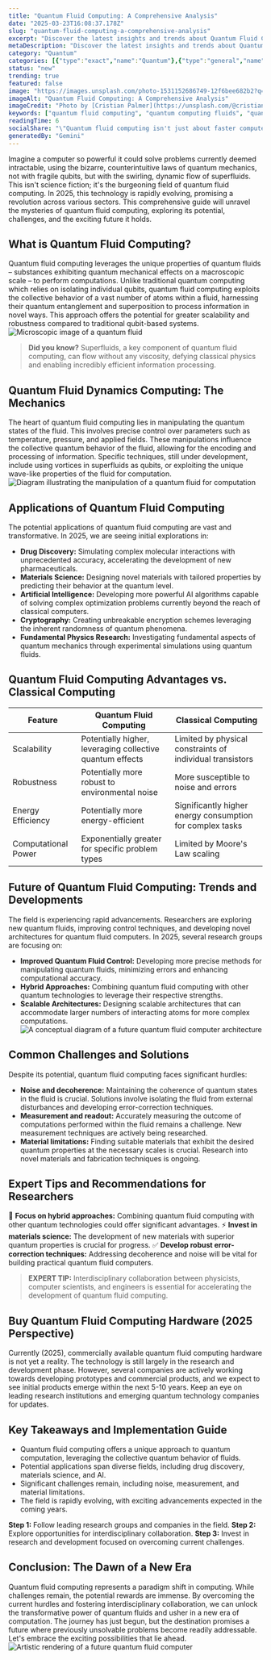 ```yaml
---
title: "Quantum Fluid Computing: A Comprehensive Analysis"
date: "2025-03-23T16:08:37.178Z"
slug: "quantum-fluid-computing-a-comprehensive-analysis"
excerpt: "Discover the latest insights and trends about Quantum Fluid Computing. This comprehensive guide covers everything you need to know about Quantum Fluid Computing in 2025."
metaDescription: "Discover the latest insights and trends about Quantum Fluid Computing. This comprehensive guide covers everything you need to know about Quantum Fluid Comp..."
category: "Quantum"
categories: [{"type":"exact","name":"Quantum"},{"type":"general","name":"Computer Science"},{"type":"medium","name":"Computational Physics"},{"type":"specific","name":"Fluid Dynamics"},{"type":"niche","name":"Superfluidity Simulation"}]
status: "new"
trending: true
featured: false
image: "https://images.unsplash.com/photo-1531152686749-12f6bee682b2?q=85&w=1200&fit=max&fm=webp&auto=compress"
imageAlt: "Quantum Fluid Computing: A Comprehensive Analysis"
imageCredit: "Photo by [Cristian Palmer](https://unsplash.com/@cristianpalmer) on Unsplash"
keywords: ["quantum fluid computing", "quantum computing fluids", "quantum fluid dynamics computing", "applications of quantum fluid computing", "future of quantum fluid computing", "buy quantum fluid computing hardware", "quantum fluid computing research papers", "quantum fluid computing advantages", "quantum fluid computing vs classical computing", "what is quantum fluid computing"]
readingTime: 6
socialShare: "\"Quantum fluid computing isn't just about faster computers; it's about harnessing the universe's inherent quantum strangeness to solve problems we can only dream of today.\""
generatedBy: "Gemini"
---
```




Imagine a computer so powerful it could solve problems currently deemed intractable, using the bizarre, counterintuitive laws of quantum mechanics, not with fragile qubits, but with the swirling, dynamic flow of superfluids. This isn't science fiction; it's the burgeoning field of quantum fluid computing. In 2025, this technology is rapidly evolving, promising a revolution across various sectors. This comprehensive guide will unravel the mysteries of quantum fluid computing, exploring its potential, challenges, and the exciting future it holds.

## What is Quantum Fluid Computing?

Quantum fluid computing leverages the unique properties of quantum fluids – substances exhibiting quantum mechanical effects on a macroscopic scale – to perform computations. Unlike traditional quantum computing which relies on isolating individual qubits, quantum fluid computing exploits the collective behavior of a vast number of atoms within a fluid, harnessing their quantum entanglement and superposition to process information in novel ways.  This approach offers the potential for greater scalability and robustness compared to traditional qubit-based systems. ![Microscopic image of a quantum fluid](https://images.unsplash.com/photo-1523349922915-87756a12e8cc?q=85&w=1200&fit=max&fm=webp&auto=compress)

> **Did you know?**  Superfluids, a key component of quantum fluid computing, can flow without any viscosity, defying classical physics and enabling incredibly efficient information processing.

## Quantum Fluid Dynamics Computing: The Mechanics

The heart of quantum fluid computing lies in manipulating the quantum states of the fluid.  This involves precise control over parameters such as temperature, pressure, and applied fields. These manipulations influence the collective quantum behavior of the fluid, allowing for the encoding and processing of information.  Specific techniques, still under development, include using vortices in superfluids as qubits, or exploiting the unique wave-like properties of the fluid for computation.  ![Diagram illustrating the manipulation of a quantum fluid for computation](https://images.unsplash.com/photo-1524684869417-8191b7d8df9e?q=85&w=1200&fit=max&fm=webp&auto=compress)

## Applications of Quantum Fluid Computing

The potential applications of quantum fluid computing are vast and transformative.  In 2025, we are seeing initial explorations in:

* **Drug Discovery:** Simulating complex molecular interactions with unprecedented accuracy, accelerating the development of new pharmaceuticals.
* **Materials Science:** Designing novel materials with tailored properties by predicting their behavior at the quantum level.
* **Artificial Intelligence:** Developing more powerful AI algorithms capable of solving complex optimization problems currently beyond the reach of classical computers.
* **Cryptography:** Creating unbreakable encryption schemes leveraging the inherent randomness of quantum phenomena.
* **Fundamental Physics Research:**  Investigating fundamental aspects of quantum mechanics through experimental simulations using quantum fluids.

## Quantum Fluid Computing Advantages vs. Classical Computing

| Feature          | Quantum Fluid Computing                               | Classical Computing                                    |
|-----------------|-------------------------------------------------------|--------------------------------------------------------|
| Scalability      | Potentially higher, leveraging collective quantum effects | Limited by physical constraints of individual transistors |
| Robustness       | Potentially more robust to environmental noise       | More susceptible to noise and errors                     |
| Energy Efficiency | Potentially more energy-efficient                     | Significantly higher energy consumption for complex tasks |
| Computational Power | Exponentially greater for specific problem types     | Limited by Moore's Law scaling                       |

## Future of Quantum Fluid Computing: Trends and Developments

The field is experiencing rapid advancements.  Researchers are exploring new quantum fluids, improving control techniques, and developing novel architectures for quantum fluid computers.  In 2025, several research groups are focusing on:

* **Improved Quantum Fluid Control:**  Developing more precise methods for manipulating quantum fluids, minimizing errors and enhancing computational accuracy.
* **Hybrid Approaches:** Combining quantum fluid computing with other quantum technologies to leverage their respective strengths.
* **Scalable Architectures:** Designing scalable architectures that can accommodate larger numbers of interacting atoms for more complex computations.  ![A conceptual diagram of a future quantum fluid computer architecture](https://images.unsplash.com/photo-1520391508-2acb23f8f7bd?q=85&w=1200&fit=max&fm=webp&auto=compress)

## Common Challenges and Solutions

Despite its potential, quantum fluid computing faces significant hurdles:

* **Noise and decoherence:** Maintaining the coherence of quantum states in the fluid is crucial.  Solutions involve isolating the fluid from external disturbances and developing error-correction techniques.
* **Measurement and readout:** Accurately measuring the outcome of computations performed within the fluid remains a challenge.  New measurement techniques are actively being researched.
* **Material limitations:** Finding suitable materials that exhibit the desired quantum properties at the necessary scales is crucial.  Research into novel materials and fabrication techniques is ongoing.

## Expert Tips and Recommendations for Researchers

🔑 **Focus on hybrid approaches:** Combining quantum fluid computing with other quantum technologies could offer significant advantages.
⚡ **Invest in materials science:**  The development of new materials with superior quantum properties is crucial for progress.
✅ **Develop robust error-correction techniques:**  Addressing decoherence and noise will be vital for building practical quantum fluid computers.

> **EXPERT TIP:**  Interdisciplinary collaboration between physicists, computer scientists, and engineers is essential for accelerating the development of quantum fluid computing.

## Buy Quantum Fluid Computing Hardware (2025 Perspective)

Currently (2025), commercially available quantum fluid computing hardware is not yet a reality.  The technology is still largely in the research and development phase.  However, several companies are actively working towards developing prototypes and commercial products, and we expect to see initial products emerge within the next 5-10 years.  Keep an eye on leading research institutions and emerging quantum technology companies for updates.

## Key Takeaways and Implementation Guide

* Quantum fluid computing offers a unique approach to quantum computation, leveraging the collective quantum behavior of fluids.
*  Potential applications span diverse fields, including drug discovery, materials science, and AI.
*  Significant challenges remain, including noise, measurement, and material limitations.
*  The field is rapidly evolving, with exciting advancements expected in the coming years.

**Step 1:** Follow leading research groups and companies in the field.
**Step 2:** Explore opportunities for interdisciplinary collaboration.
**Step 3:**  Invest in research and development focused on overcoming current challenges.

## Conclusion: The Dawn of a New Era

Quantum fluid computing represents a paradigm shift in computing. While challenges remain, the potential rewards are immense.  By overcoming the current hurdles and fostering interdisciplinary collaboration, we can unlock the transformative power of quantum fluids and usher in a new era of computation.  The journey has just begun, but the destination promises a future where previously unsolvable problems become readily addressable.  Let's embrace the exciting possibilities that lie ahead.  ![Artistic rendering of a future quantum fluid computer](https://images.unsplash.com/photo-1535411821147-2c6ae713a903?q=85&w=1200&fit=max&fm=webp&auto=compress)

